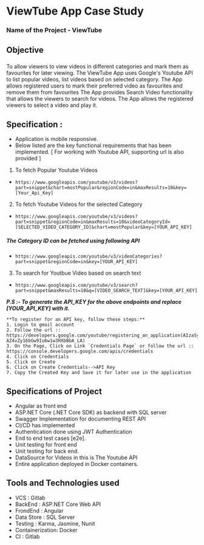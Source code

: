 # ViewTube App Case Study

### Name of the Project - ViewTube

## Objective 
### 
To allow viewers to view videos in different categories and mark them as favourites for later viewing.
The ViewTube App uses Google's Youtube API to list popular videos, list videos based on selected category.
The App allows registered users to mark their preferred video as favourites and remove them from favourites
The App provides Search Video functionality that allows the viewers to search for videos.
The App allows the registered viewers to select a video and play it.

## Specification :
- Application is mobile responsive.
- Below listed are the key functional requirements that has been implemented. [ For working with Youtube API, supporting url is also provided ]


1. To fetch Popular Youtube Videos
- `https://www.googleapis.com/youtube/v3/videos?part=snippet&chart=mostPopular&regionCode=in&maxResults=10&key=[Your_Api_Key]`


2. To fetch Youtube Videos for the selected Category
- `https://www.googleapis.com/youtube/v3/videos?part=snippet&regionCode=in&maxResults=10&videoCategoryId=[SELECTED_VIDEO_CATEGORY_ID]&chart=mostPopular&key=[YOUR_API_KEY]`

##### The Category ID can be fetched using following API 
- `https://www.googleapis.com/youtube/v3/videoCategories?part=snippet&regionCode=in&key=[YOUR_API_KEY]`

3. To search for Youtbue Video based on search text
- `https://www.googleapis.com/youtube/v3/search?part=snippet&maxResults=10&q=[VIDEO_SEARCH_TEXT]&key=[YOUR_API_KEY]`
 
***P.S :- To generate the API_KEY for the above endpoints and replace
[YOUR_API_KEY] with it.***

```
**To register for an API key, follow these steps:**
1. Login to gmail account
2. Follow the url :: https://developers.google.com/youtube/registering_an_application(AIzaSyCxHA-AZ4vZy16bGw9Iu6w1w3HXbBbA_LA)
3. On the Page, Click on Link `Credentials Page` or follow the url :: https://console.developers.google.com/apis/credentials
4. Click on Credentials
5. Click on Create
6. Click on Create Credentials-->API Key 
7. Copy the Created Key and Save it for later use in the application 
```

## Specifications of Project

* Angular as front end
* ASP.NET Core (.NET Core SDK) as backend with SQL server
* Swagger Implementation for documenting REST API
* CI/CD has implemented
* Authentication done using JWT Authentication
* End to end test cases [e2e].
* Unit testing for front end
* Unit testing for back end.
* DataSource for Videos in this is The Youtube API
* Entire application deployed in Docker containers.

## Tools and Technologies used
- VCS        :  Gitlab
- BackEnd    :  ASP.NET Core Web API
- FrondEnd   :  Angular
- Data Store : SQL Server
- Testing    :  Karma, Jasmine, Nunit
- Containerization: Docker
- CI         : Gitlab 
